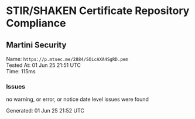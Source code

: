# STIR/SHAKEN Certificate Repository Compliance

## Martini Security

Name: `https://p.mtsec.me/2884/SOicAXA4SgRD.pem`\
Tested At: 01 Jun 25 21:51 UTC\
Time: 115ms

### Issues

no warning, or error, or notice date level issues were found

Generated: 01 Jun 25 21:52 UTC